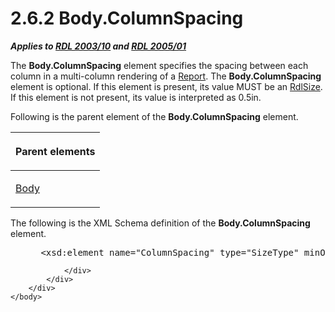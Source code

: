 <html dir="LTR" xmlns:mshelp="http://msdn.microsoft.com/mshelp" xmlns:ddue="http://ddue.schemas.microsoft.com/authoring/2003/5" xmlns:xlink="http://www.w3.org/1999/xlink" xmlns:tool="http://www.microsoft.com/tooltip">
    <head>
        <meta http-equiv="Content-Type" content="text/html; CHARSET=utf-8"></meta>
        <meta name="save" content="history"></meta>
        <title>2.6.2 Body.ColumnSpacing</title>
        <xml>
            <mshelp:toctitle title="2.6.2 Body.ColumnSpacing"></mshelp:toctitle>
            <mshelp:rltitle title="[MS-RDL]: Body.ColumnSpacing"></mshelp:rltitle>
            <mshelp:keyword index="A" term="914b0788-8654-4c5d-9058-ce8d6f33cb21"></mshelp:keyword>
            <mshelp:attr name="DCSext.ContentType" value="open specification"></mshelp:attr>
            <mshelp:attr name="AssetID" value="914b0788-8654-4c5d-9058-ce8d6f33cb21"></mshelp:attr>
            <mshelp:attr name="TopicType" value="kbRef"></mshelp:attr>
            <mshelp:attr name="DCSext.Title" value="[MS-RDL]: Body.ColumnSpacing" />
        </xml>
    </head>
    <body>
        <div id="header">
            <h1 class="heading">2.6.2 Body.ColumnSpacing</h1>
        </div>
        <div id="mainSection">
            <div id="mainBody">
                <div id="allHistory" class="saveHistory"></div>
                <div id="sectionSection0" class="section" name="collapseableSection">
                    

<p><b><i>Applies to </i></b><a href="a7e2ad00-07c8-4f6d-80ab-3ad55df7b233.html"><b><i>RDL 2003/10</i></b></a><b>
<i>and </i></b><a href="3ebe2912-4958-4832-b391-cad1f5e13338.html"><b><i>RDL 2005/01</i></b></a></p>

<p>The <b>Body.ColumnSpacing</b> element specifies the spacing
between each column in a multi-column rendering of a <a href="6bbaafec-020b-406c-b4e7-5e4318b616cb.html">Report</a>. The <b>Body.ColumnSpacing</b>
element is optional. If this element is present, its value MUST be an <a href="b40c092e-4fe5-4f7b-a0bf-c98df1361c90.html">RdlSize</a>. If this element
is not present, its value is interpreted as 0.5in.</p>

<p>Following is the parent element of the <b>Body.ColumnSpacing</b>
element.</p>

<table>
 <thead>
  <tr>
   <th>
   <p>Parent elements</p>
   </th>
  </tr>
 </thead>
 <tr>
  <td>
  <p><a href="6bf4e125-fdfd-4d04-88aa-c4395ba8a252.html">Body</a></p>
  </td>
 </tr>
</table>

<p>The following is the XML Schema definition of the <b>Body.ColumnSpacing</b>
element.</p>

<dl>
<dd>
<div><pre> &lt;xsd:element name=&quot;ColumnSpacing&quot; type=&quot;SizeType&quot; minOccurs=&quot;0&quot; /&gt;
</pre></div>
</dd></dl>


                </div>
            </div>
        </div>
    </body>
</html>